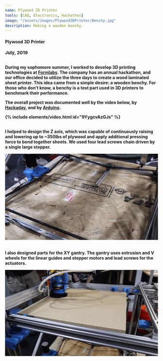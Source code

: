 ```yaml
---
name: Plywood 3D Printer
tools: [CAD, Electronics, Hackathon]
image: "/assets/images/Plywood3DPrinter/Benchy.jpg"
description: Making a wooden benchy.
---
```

#### <b>Plywood 3D Printer<b>
<p style="font-size:15px; padding: 0 0 1em 0;">July, 2019</p>

During my sophomore summer, I worked to develop 3D printing technologies at [Formlabs](https://www.formlabs.com). The company has an annual hackathon, and our office decided to utilize the three days to create a wood laminated sheet printer. This idea came from a simple desire: a wooden benchy. For those who don’t know, a benchy is a test part used in 3D printers to benchmark their performance.

The overall project was documented well by the video below, by [Hackaday](https://hackaday.com/2019/07/25/3d-printer-meets-cnc-router-to-make-wood-prints/), and by [Arduino](https://blog.arduino.cc/2019/07/26/plywood-printer-uses-a-unique-mix-of-manufacturing-methods/).

{% include elements/video.html id="9YygcvAzGJs" %}

<br>
I helped to design the Z axis, which was capable of continuously raising and lowering up to ~350lbs of plywood and apply additional pressing force to bond together sheets. We used four lead screws chain driven by a single large stepper.

![Z-drive](\assets\images\Plywood3DPrinter\Z-drive.gif)

<br>
I also designed parts for the XY gantry. The gantry uses extrusion and V wheels for the linear guides and stepper motors and lead screws for the actuators.


![gantry](\assets\images\Plywood3DPrinter\Gantry.gif)

